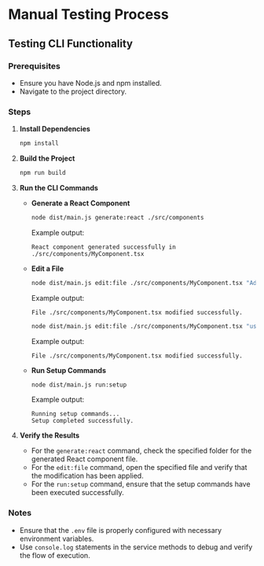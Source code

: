 # Manual Testing Process

## Testing CLI Functionality

### Prerequisites
- Ensure you have Node.js and npm installed.
- Navigate to the project directory.

### Steps

1. **Install Dependencies**
   ```bash
   npm install
   ```

2. **Build the Project**
   ```bash
   npm run build
   ```

3. **Run the CLI Commands**

   - **Generate a React Component**
     ```bash
     node dist/main.js generate:react ./src/components
     ```
     Example output:
     ```
     React component generated successfully in ./src/components/MyComponent.tsx
     ```

   - **Edit a File**
     ```bash
     node dist/main.js edit:file ./src/components/MyComponent.tsx "Add a new prop 'title'"
     ```
     Example output:
     ```
     File ./src/components/MyComponent.tsx modified successfully.
     ```

     ```bash
     node dist/main.js edit:file ./src/components/MyComponent.tsx "use the prop 'title'"
     ```
     Example output:
     ```
     File ./src/components/MyComponent.tsx modified successfully.
     ```

   - **Run Setup Commands**
     ```bash
     node dist/main.js run:setup
     ```
     Example output:
     ```
     Running setup commands...
     Setup completed successfully.
     ```

4. **Verify the Results**
   - For the `generate:react` command, check the specified folder for the generated React component file.
   - For the `edit:file` command, open the specified file and verify that the modification has been applied.
   - For the `run:setup` command, ensure that the setup commands have been executed successfully.

### Notes
- Ensure that the `.env` file is properly configured with necessary environment variables.
- Use `console.log` statements in the service methods to debug and verify the flow of execution.
